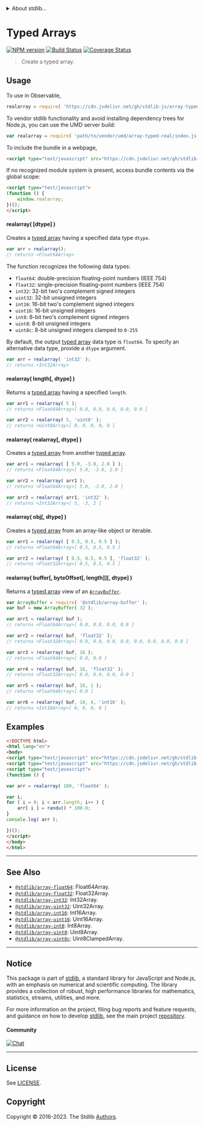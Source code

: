 <!--

@license Apache-2.0

Copyright (c) 2022 The Stdlib Authors.

Licensed under the Apache License, Version 2.0 (the "License");
you may not use this file except in compliance with the License.
You may obtain a copy of the License at

   http://www.apache.org/licenses/LICENSE-2.0

Unless required by applicable law or agreed to in writing, software
distributed under the License is distributed on an "AS IS" BASIS,
WITHOUT WARRANTIES OR CONDITIONS OF ANY KIND, either express or implied.
See the License for the specific language governing permissions and
limitations under the License.

-->


<details>
  <summary>
    About stdlib...
  </summary>
  <p>We believe in a future in which the web is a preferred environment for numerical computation. To help realize this future, we've built stdlib. stdlib is a standard library, with an emphasis on numerical and scientific computation, written in JavaScript (and C) for execution in browsers and in Node.js.</p>
  <p>The library is fully decomposable, being architected in such a way that you can swap out and mix and match APIs and functionality to cater to your exact preferences and use cases.</p>
  <p>When you use stdlib, you can be absolutely certain that you are using the most thorough, rigorous, well-written, studied, documented, tested, measured, and high-quality code out there.</p>
  <p>To join us in bringing numerical computing to the web, get started by checking us out on <a href="https://github.com/stdlib-js/stdlib">GitHub</a>, and please consider <a href="https://opencollective.com/stdlib">financially supporting stdlib</a>. We greatly appreciate your continued support!</p>
</details>

# Typed Arrays

[![NPM version][npm-image]][npm-url] [![Build Status][test-image]][test-url] [![Coverage Status][coverage-image]][coverage-url] <!-- [![dependencies][dependencies-image]][dependencies-url] -->

> Create a typed array.

<!-- Section to include introductory text. Make sure to keep an empty line after the intro `section` element and another before the `/section` close. -->

<section class="intro">

</section>

<!-- /.intro -->

<!-- Package usage documentation. -->



<section class="usage">

## Usage

To use in Observable,

```javascript
realarray = require( 'https://cdn.jsdelivr.net/gh/stdlib-js/array-typed-real@umd/browser.js' )
```

To vendor stdlib functionality and avoid installing dependency trees for Node.js, you can use the UMD server build:

```javascript
var realarray = require( 'path/to/vendor/umd/array-typed-real/index.js' )
```

To include the bundle in a webpage,

```html
<script type="text/javascript" src="https://cdn.jsdelivr.net/gh/stdlib-js/array-typed-real@umd/browser.js"></script>
```

If no recognized module system is present, access bundle contents via the global scope:

```html
<script type="text/javascript">
(function () {
    window.realarray;
})();
</script>
```

#### realarray( \[dtype] )

Creates a [typed array][mdn-typed-array] having a specified data type `dtype`.

```javascript
var arr = realarray();
// returns <Float64Array>
```

The function recognizes the following data types:

-   `float64`: double-precision floating-point numbers (IEEE 754)
-   `float32`: single-precision floating-point numbers (IEEE 754)
-   `int32`: 32-bit two's complement signed integers
-   `uint32`: 32-bit unsigned integers
-   `int16`: 16-bit two's complement signed integers
-   `uint16`: 16-bit unsigned integers
-   `int8`: 8-bit two's complement signed integers
-   `uint8`: 8-bit unsigned integers
-   `uint8c`: 8-bit unsigned integers clamped to `0-255`

By default, the output [typed array][mdn-typed-array] data type is `float64`. To specify an alternative data type, provide a `dtype` argument.

```javascript
var arr = realarray( 'int32' );
// returns <Int32Array>
```

#### realarray( length\[, dtype] )

Returns a [typed array][mdn-typed-array] having a specified `length`.

```javascript
var arr1 = realarray( 5 );
// returns <Float64Array>[ 0.0, 0.0, 0.0, 0.0, 0.0 ]

var arr2 = realarray( 5, 'uint8' );
// returns <Uint8Array>[ 0, 0, 0, 0, 0 ]
```

#### realarray( realarray\[, dtype] )

Creates a [typed array][mdn-typed-array] from another [typed array][mdn-typed-array].

```javascript
var arr1 = realarray( [ 5.0, -3.0, 2.0 ] );
// returns <Float64Array>[ 5.0, -3.0, 2.0 ]

var arr2 = realarray( arr1 );
// returns <Float64Array>[ 5.0, -3.0, 2.0 ]

var arr3 = realarray( arr1, 'int32' );
// returns <Int32Array>[ 5, -3, 2 ]
```

#### realarray( obj\[, dtype] )

Creates a [typed array][mdn-typed-array] from an array-like object or iterable.

```javascript
var arr1 = realarray( [ 0.5, 0.5, 0.5 ] );
// returns <Float64Array>[ 0.5, 0.5, 0.5 ]

var arr2 = realarray( [ 0.5, 0.5, 0.5 ], 'float32' );
// returns <Float32Array>[ 0.5, 0.5, 0.5 ]
```

#### realarray( buffer\[, byteOffset\[, length]]\[, dtype] )

Returns a [typed array][mdn-typed-array] view of an [`ArrayBuffer`][mdn-arraybuffer].

```javascript
var ArrayBuffer = require( '@stdlib/array-buffer' );
var buf = new ArrayBuffer( 32 );

var arr1 = realarray( buf );
// returns <Float64Array>[ 0.0, 0.0, 0.0, 0.0 ]

var arr2 = realarray( buf, 'float32' );
// returns <Float32Array>[ 0.0, 0.0, 0.0, 0.0, 0.0, 0.0, 0.0, 0.0 ]

var arr3 = realarray( buf, 16 );
// returns <Float64Array>[ 0.0, 0.0 ]

var arr4 = realarray( buf, 16, 'float32' );
// returns <Float32Array>[ 0.0, 0.0, 0.0, 0.0 ]

var arr5 = realarray( buf, 16, 1 );
// returns <Float64Array>[ 0.0 ]

var arr6 = realarray( buf, 10, 4, 'int16' );
// returns <Int16Array>[ 0, 0, 0, 0 ]
```

</section>

<!-- /.usage -->

<!-- Package usage notes. Make sure to keep an empty line after the `section` element and another before the `/section` close. -->

<section class="notes">

</section>

<!-- /.notes -->

<!-- Package usage examples. -->

<section class="examples">

## Examples

<!-- eslint no-undef: "error" -->

```html
<!DOCTYPE html>
<html lang="en">
<body>
<script type="text/javascript" src="https://cdn.jsdelivr.net/gh/stdlib-js/random-base-randu@umd/browser.js"></script>
<script type="text/javascript" src="https://cdn.jsdelivr.net/gh/stdlib-js/array-typed-real@umd/browser.js"></script>
<script type="text/javascript">
(function () {

var arr = realarray( 100, 'float64' );

var i;
for ( i = 0; i < arr.length; i++ ) {
    arr[ i ] = randu() * 100.0;
}
console.log( arr );

})();
</script>
</body>
</html>
```

</section>

<!-- /.examples -->

<!-- Section to include cited references. If references are included, add a horizontal rule *before* the section. Make sure to keep an empty line after the `section` element and another before the `/section` close. -->

<section class="references">

</section>

<!-- /.references -->

<!-- Section for related `stdlib` packages. Do not manually edit this section, as it is automatically populated. -->

<section class="related">

* * *

## See Also

-   <span class="package-name">[`@stdlib/array-float64`][@stdlib/array/float64]</span><span class="delimiter">: </span><span class="description">Float64Array.</span>
-   <span class="package-name">[`@stdlib/array-float32`][@stdlib/array/float32]</span><span class="delimiter">: </span><span class="description">Float32Array.</span>
-   <span class="package-name">[`@stdlib/array-int32`][@stdlib/array/int32]</span><span class="delimiter">: </span><span class="description">Int32Array.</span>
-   <span class="package-name">[`@stdlib/array-uint32`][@stdlib/array/uint32]</span><span class="delimiter">: </span><span class="description">Uint32Array.</span>
-   <span class="package-name">[`@stdlib/array-int16`][@stdlib/array/int16]</span><span class="delimiter">: </span><span class="description">Int16Array.</span>
-   <span class="package-name">[`@stdlib/array-uint16`][@stdlib/array/uint16]</span><span class="delimiter">: </span><span class="description">Uint16Array.</span>
-   <span class="package-name">[`@stdlib/array-int8`][@stdlib/array/int8]</span><span class="delimiter">: </span><span class="description">Int8Array.</span>
-   <span class="package-name">[`@stdlib/array-uint8`][@stdlib/array/uint8]</span><span class="delimiter">: </span><span class="description">Uint8Array.</span>
-   <span class="package-name">[`@stdlib/array-uint8c`][@stdlib/array/uint8c]</span><span class="delimiter">: </span><span class="description">Uint8ClampedArray.</span>

</section>

<!-- /.related -->

<!-- Section for all links. Make sure to keep an empty line after the `section` element and another before the `/section` close. -->


<section class="main-repo" >

* * *

## Notice

This package is part of [stdlib][stdlib], a standard library for JavaScript and Node.js, with an emphasis on numerical and scientific computing. The library provides a collection of robust, high performance libraries for mathematics, statistics, streams, utilities, and more.

For more information on the project, filing bug reports and feature requests, and guidance on how to develop [stdlib][stdlib], see the main project [repository][stdlib].

#### Community

[![Chat][chat-image]][chat-url]

---

## License

See [LICENSE][stdlib-license].


## Copyright

Copyright &copy; 2016-2023. The Stdlib [Authors][stdlib-authors].

</section>

<!-- /.stdlib -->

<!-- Section for all links. Make sure to keep an empty line after the `section` element and another before the `/section` close. -->

<section class="links">

[npm-image]: http://img.shields.io/npm/v/@stdlib/array-typed-real.svg
[npm-url]: https://npmjs.org/package/@stdlib/array-typed-real

[test-image]: https://github.com/stdlib-js/array-typed-real/actions/workflows/test.yml/badge.svg?branch=main
[test-url]: https://github.com/stdlib-js/array-typed-real/actions/workflows/test.yml?query=branch:main

[coverage-image]: https://img.shields.io/codecov/c/github/stdlib-js/array-typed-real/main.svg
[coverage-url]: https://codecov.io/github/stdlib-js/array-typed-real?branch=main

<!--

[dependencies-image]: https://img.shields.io/david/stdlib-js/array-typed-real.svg
[dependencies-url]: https://david-dm.org/stdlib-js/array-typed-real/main

-->

[chat-image]: https://img.shields.io/gitter/room/stdlib-js/stdlib.svg
[chat-url]: https://app.gitter.im/#/room/#stdlib-js_stdlib:gitter.im

[stdlib]: https://github.com/stdlib-js/stdlib

[stdlib-authors]: https://github.com/stdlib-js/stdlib/graphs/contributors

[umd]: https://github.com/umdjs/umd
[es-module]: https://developer.mozilla.org/en-US/docs/Web/JavaScript/Guide/Modules

[deno-url]: https://github.com/stdlib-js/array-typed-real/tree/deno
[umd-url]: https://github.com/stdlib-js/array-typed-real/tree/umd
[esm-url]: https://github.com/stdlib-js/array-typed-real/tree/esm
[branches-url]: https://github.com/stdlib-js/array-typed-real/blob/main/branches.md

[stdlib-license]: https://raw.githubusercontent.com/stdlib-js/array-typed-real/main/LICENSE

[mdn-typed-array]: https://developer.mozilla.org/en-US/docs/Web/JavaScript/Reference/Global_Objects/TypedArray

[mdn-arraybuffer]: https://developer.mozilla.org/en-US/docs/Web/JavaScript/Reference/Global_Objects/ArrayBuffer

<!-- <related-links> -->

[@stdlib/array/float64]: https://github.com/stdlib-js/array-float64/tree/umd

[@stdlib/array/float32]: https://github.com/stdlib-js/array-float32/tree/umd

[@stdlib/array/int32]: https://github.com/stdlib-js/array-int32/tree/umd

[@stdlib/array/uint32]: https://github.com/stdlib-js/array-uint32/tree/umd

[@stdlib/array/int16]: https://github.com/stdlib-js/array-int16/tree/umd

[@stdlib/array/uint16]: https://github.com/stdlib-js/array-uint16/tree/umd

[@stdlib/array/int8]: https://github.com/stdlib-js/array-int8/tree/umd

[@stdlib/array/uint8]: https://github.com/stdlib-js/array-uint8/tree/umd

[@stdlib/array/uint8c]: https://github.com/stdlib-js/array-uint8c/tree/umd

<!-- </related-links> -->

</section>

<!-- /.links -->
